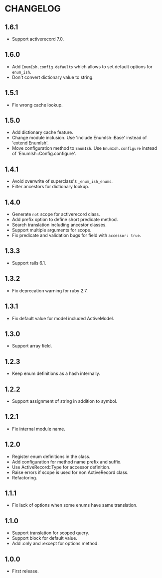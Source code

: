 # CHANGELOG

## 1.6.1

* Support activerecord 7.0.

## 1.6.0

* Add `EnumIsh.config.defaults` which allows to set default options for `enum_ish`.
* Don't convert dictionary value to string.

## 1.5.1

* Fix wrong cache lookup.

## 1.5.0

* Add dictionary cache feature.
* Change module inclusion. Use 'include EnumIsh::Base' instead of 'extend EnumIsh'.
* Move configuration method to `EnumIsh`. Use `EnumIsh.configure` instead of 'EnumIsh::Config.configure'.

## 1.4.1

* Avoid overwrite of superclass's `_enum_ish_enums`.
* Filter ancestors for dictionary lookup.

## 1.4.0

* Generate `not` scope for activerecord class.
* Add prefix option to define short predicate method.
* Search translation including ancestor classes.
* Support multiple arguments for scope.
* Fix predicate and validation bugs for field with `accessor: true`.

## 1.3.3

* Support rails 6.1.

## 1.3.2

* Fix deprecation warning for ruby 2.7.

## 1.3.1

* Fix default value for model included ActiveModel.

## 1.3.0

* Support array field.

## 1.2.3

* Keep enum definitions as a hash internally.

## 1.2.2

* Support assignment of string in addition to symbol.

## 1.2.1

* Fix internal module name.

## 1.2.0

* Register enum definitions in the class.
* Add configuration for method name prefix and suffix.
* Use ActiveRecord::Type for accessor definition.
* Raise errors if scope is used for non ActiveRecord class.
* Refactoring.

## 1.1.1

* Fix lack of options when some enums have same translation.

## 1.1.0

* Support translation for scoped query.
* Support block for default value.
* Add :only and :except for options method.

## 1.0.0

* First release.
